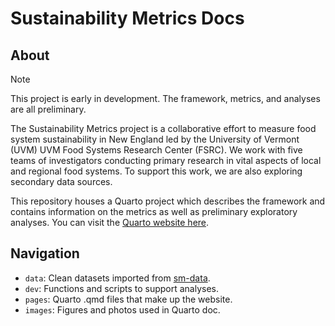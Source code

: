 # Sustainability Metrics Docs

## About

> [!NOTE]
> This project is early in development. The framework, metrics, and analyses are all preliminary.
 
The Sustainability Metrics project is a collaborative effort to measure food system sustainability in New England led by the University of Vermont (UVM) UVM Food Systems Research Center (FSRC). We work with five teams of investigators conducting primary research in vital aspects of local and regional food systems. To support this work, we are also exploring secondary data sources. 

This repository houses a Quarto project which describes the framework and contains information on the metrics as well as preliminary exploratory analyses. You can visit the [Quarto website here](https://fsrc.w3.uvm.edu/sustainability_metrics/pages/index.html).

## Navigation

- `data`: Clean datasets imported from [sm-data](https://www.github.com/food-systems-research-center/sm-data).
- `dev`: Functions and scripts to support analyses.
- `pages`: Quarto .qmd files that make up the website.
- `images`: Figures and photos used in Quarto doc.

